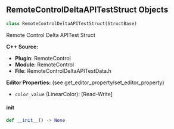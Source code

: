 ## RemoteControlDeltaAPITestStruct Objects

```python
class RemoteControlDeltaAPITestStruct(StructBase)
```

Remote Control Delta APITest Struct

**C++ Source:**

- **Plugin**: RemoteControl
- **Module**: RemoteControl
- **File**: RemoteControlDeltaAPITestData.h

**Editor Properties:** (see get_editor_property/set_editor_property)

- ``color_value`` (LinearColor):  [Read-Write]

<a id="unreal.RemoteControlDeltaAPITestStruct.__init__"></a>

#### __init__

```python
def __init__() -> None
```

<a id="unreal.RemoteControlInterceptionTestStruct"></a>